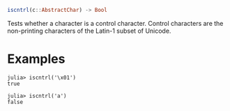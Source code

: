```julia
iscntrl(c::AbstractChar) -> Bool
```

Tests whether a character is a control character. Control characters are the non-printing characters of the Latin-1 subset of Unicode.

# Examples

```jldoctest
julia> iscntrl('\x01')
true

julia> iscntrl('a')
false
```
